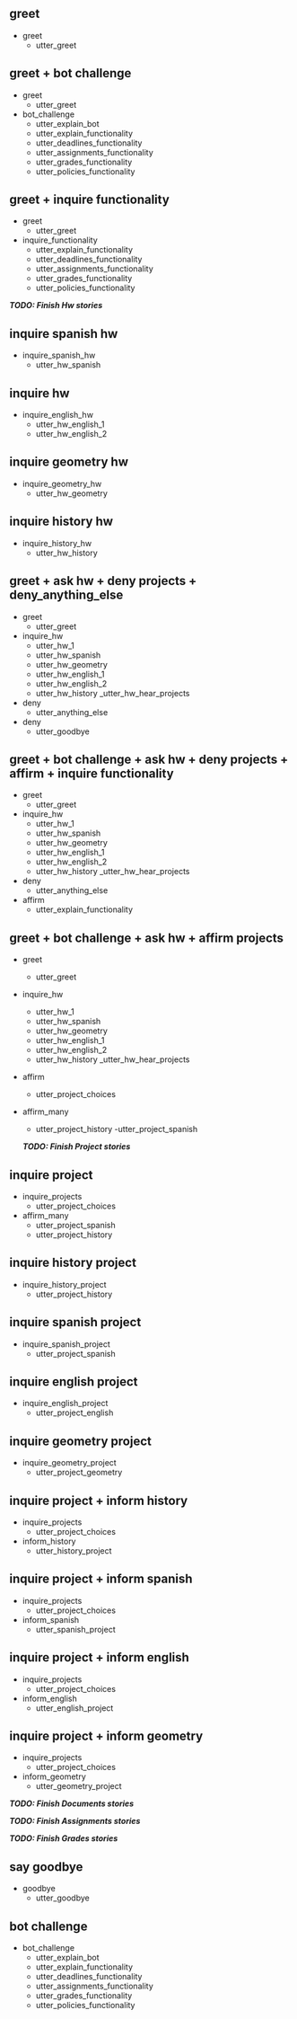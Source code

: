 ## greet
* greet
  - utter_greet
  
## greet + bot challenge
* greet
  - utter_greet
* bot_challenge
  - utter_explain_bot
  - utter_explain_functionality
  - utter_deadlines_functionality
  - utter_assignments_functionality
  - utter_grades_functionality
  - utter_policies_functionality

## greet + inquire functionality
* greet
  - utter_greet
* inquire_functionality
  - utter_explain_functionality
  - utter_deadlines_functionality
  - utter_assignments_functionality
  - utter_grades_functionality
  - utter_policies_functionality

*****TODO: Finish Hw stories*****

## inquire spanish hw
* inquire_spanish_hw
  - utter_hw_spanish
  
## inquire hw
* inquire_english_hw
  - utter_hw_english_1
  - utter_hw_english_2
  
## inquire geometry hw
* inquire_geometry_hw
  - utter_hw_geometry
  
## inquire history hw
* inquire_history_hw
  - utter_hw_history
  
## greet + ask hw + deny projects + deny_anything_else
* greet
  - utter_greet
* inquire_hw
  - utter_hw_1
  - utter_hw_spanish
  - utter_hw_geometry
  - utter_hw_english_1
  - utter_hw_english_2
  - utter_hw_history
  _utter_hw_hear_projects
* deny
  - utter_anything_else
* deny
  - utter_goodbye
  
## greet + bot challenge + ask hw + deny projects + affirm + inquire functionality
* greet
  - utter_greet
* inquire_hw
  - utter_hw_1
  - utter_hw_spanish
  - utter_hw_geometry
  - utter_hw_english_1
  - utter_hw_english_2
  - utter_hw_history
  _utter_hw_hear_projects
* deny
  - utter_anything_else
* affirm
  - utter_explain_functionality
  
## greet + bot challenge + ask hw + affirm projects 
* greet
  - utter_greet
* inquire_hw
  - utter_hw_1
  - utter_hw_spanish
  - utter_hw_geometry
  - utter_hw_english_1
  - utter_hw_english_2
  - utter_hw_history
  _utter_hw_hear_projects
* affirm
  - utter_project_choices
* affirm_many
  - utter_project_history
  -utter_project_spanish
  
  *****TODO: Finish Project stories*****

## inquire project
* inquire_projects
  - utter_project_choices
* affirm_many
  - utter_project_spanish
  - utter_project_history
  
## inquire history project
* inquire_history_project
  - utter_project_history

## inquire spanish project
* inquire_spanish_project
  - utter_project_spanish

## inquire english project
* inquire_english_project
  - utter_project_english
  
## inquire geometry project
* inquire_geometry_project
  - utter_project_geometry
  
## inquire project + inform history
* inquire_projects
  - utter_project_choices
* inform_history
  - utter_history_project

## inquire project + inform spanish
* inquire_projects
  - utter_project_choices
* inform_spanish
  - utter_spanish_project
  
## inquire project + inform english
* inquire_projects
  - utter_project_choices
* inform_english
  - utter_english_project
  
## inquire project + inform geometry
* inquire_projects
  - utter_project_choices
* inform_geometry
  - utter_geometry_project
  
*****TODO: Finish Documents stories*****


*****TODO: Finish Assignments stories*****

*****TODO: Finish Grades stories*****



## say goodbye
* goodbye
  - utter_goodbye

## bot challenge
* bot_challenge
  - utter_explain_bot
  - utter_explain_functionality
  - utter_deadlines_functionality
  - utter_assignments_functionality
  - utter_grades_functionality
  - utter_policies_functionality
  
